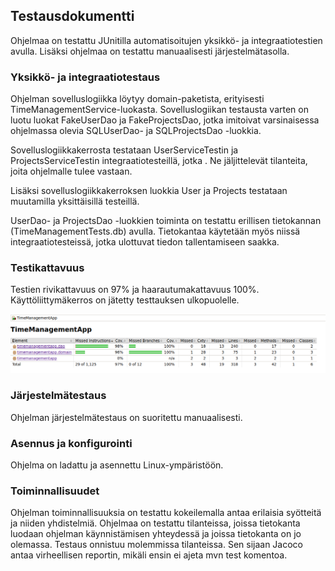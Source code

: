 ## Testausdokumentti

Ohjelmaa on testattu JUnitilla automatisoitujen yksikkö- ja integraatiotestien avulla. 
Lisäksi ohjelmaa on testattu manuaalisesti järjestelmätasolla.

### Yksikkö- ja integraatiotestaus

Ohjelman sovelluslogiikka löytyy domain-paketista, erityisesti TimeManagementService-luokasta. Sovelluslogiikan testausta varten on luotu luokat FakeUserDao ja FakeProjectsDao, jotka imitoivat varsinaisessa ohjelmassa olevia SQLUserDao- ja SQLProjectsDao -luokkia. 

Sovelluslogiikkakerrosta testataan UserServiceTestin ja ProjectsServiceTestin integraatiotesteillä, jotka . Ne jäljittelevät tilanteita, joita ohjelmalle tulee vastaan. 

Lisäksi sovelluslogiikkakerroksen luokkia User ja Projects testataan muutamilla yksittäisillä testeillä. 

UserDao- ja ProjectsDao -luokkien toiminta on testattu erillisen tietokannan (TimeManagementTests.db) avulla. Tietokantaa käytetään myös niissä integraatiotesteissä, jotka ulottuvat tiedon tallentamiseen saakka. 

### Testikattavuus

Testien rivikattavuus on 97% ja haarautumakattavuus 100%. Käyttöliittymäkerros on jätetty testtauksen ulkopuolelle.    


![](https://github.com/mateppon/ot-harjoitustyo/blob/master/pictures/Jacoco-raport.png) 

### Järjestelmätestaus

Ohjelman järjestelmätestaus on suoritettu manuaalisesti.

### Asennus ja konfigurointi

Ohjelma on ladattu ja asennettu Linux-ympäristöön.  

### Toiminnallisuudet

Ohjelman toiminnallisuuksia on testattu kokeilemalla antaa erilaisia syötteitä ja niiden yhdistelmiä. 
Ohjelmaa on testattu tilanteissa, joissa tietokanta luodaan ohjelman käynnistämisen yhteydessä ja joissa tietokanta on jo olemassa. Testaus onnistuu molemmissa tilanteissa. Sen sijaan Jacoco antaa virheellisen reportin, mikäli ensin ei ajeta mvn test komentoa.  

